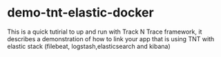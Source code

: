# demo-tnt-elastic-docker
This is a quick tutirial to up and run with Track N Trace framework, it describes a demonstration of how to link your app that is using TNT with elastic stack (filebeat, logstash,elasticsearch and kibana)
